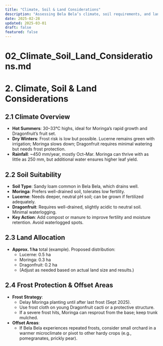```yaml
---
title: "Climate, Soil & Land Considerations"
description: "Assessing Bela Bela’s climate, soil requirements, and land usage for the farm."
date: 2025-02-28
updated: 2025-03-01
draft: false
featured: false
---
```


# 02_Climate_Soil_Land_Considerations.md

# 2. Climate, Soil & Land Considerations

## 2.1 Climate Overview

- **Hot Summers**: 30–33°C highs, ideal for Moringa’s rapid growth and Dragonfruit’s fruit set.  
- **Dry Winters**: Frost risk is low but possible. Lucerne remains green with irrigation; Moringa slows down; Dragonfruit requires minimal watering but needs frost protection.  
- **Rainfall**: ~450 mm/year, mostly Oct–Mar. Moringa can thrive with as little as 250 mm, but additional water ensures higher leaf yield.

## 2.2 Soil Suitability

- **Soil Type**: Sandy loam common in Bela Bela, which drains well.  
- **Moringa**: Prefers well-drained soil, tolerates low fertility.  
- **Lucerne**: Needs deeper, neutral pH soil; can be grown if fertilized adequately.  
- **Dragonfruit**: Requires well-drained, slightly acidic to neutral soil. Minimal waterlogging.  
- **Key Action**: Add compost or manure to improve fertility and moisture retention. Avoid waterlogged spots.

## 2.3 Land Allocation

- **Approx. 1 ha** total (example). Proposed distribution:  
  - Lucerne: 0.5 ha  
  - Moringa: 0.3 ha  
  - Dragonfruit: 0.2 ha  
  - (Adjust as needed based on actual land size and results.)

## 2.4 Frost Protection & Offset Areas

- **Frost Strategy**: 
  - Delay Moringa planting until after last frost (Sept 2025).  
  - Use frost cloth on young Dragonfruit cacti or a protective structure.  
  - If a severe frost hits, Moringa can resprout from the base; keep trunk mulched.  
- **Offset Areas**: 
  - If Bela Bela experiences repeated frosts, consider small orchard in a warmer microclimate or pivot to other hardy crops (e.g., pomegranates, prickly pear).  

